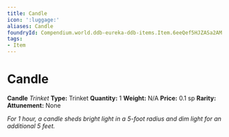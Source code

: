 ```yaml
---
title: Candle
icon: ':luggage:'
aliases: Candle
foundryId: Compendium.world.ddb-eureka-ddb-items.Item.6eeQef5HJZASa2AM
tags:
- Item
---
```


# Candle

**Candle**
_Trinket_
**Type:** Trinket
**Quantity:** 1
**Weight:** N/A
**Price:** 0.1 sp
**Rarity:** 
**Attunement:** None

*For 1 hour, a candle sheds bright light in a 5-foot radius and dim light for an additional 5 feet.*